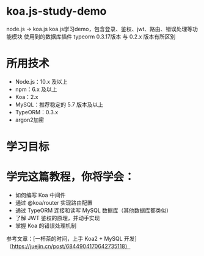 # koa.js-study-demo
node.js -> koa.js  koa.js学习demo，包含登录、鉴权、jwt、路由、错误处理等功能模块
使用到的数据库插件 typeorm 0.3.17版本 与 0.2.x 版本有所区别

# 所用技术

- Node.js：10.x 及以上
- npm：6.x 及以上
- Koa：2.x
- MySQL：推荐稳定的 5.7 版本及以上
- TypeORM：0.3.x
- argon2加密

# 学习目标
# 学完这篇教程，你将学会：

- 如何编写 Koa 中间件
- 通过 @koa/router 实现路由配置
- 通过 TypeORM 连接和读写 MySQL 数据库（其他数据库都类似）
- 了解 JWT 鉴权的原理，并动手实现
- 掌握 Koa 的错误处理机制

参考文章：[一杯茶的时间，上手 Koa2 + MySQL 开发]（https://juejin.cn/post/6844904170642735118）
